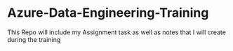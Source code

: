 # Azure-Data-Engineering-Training
This Repo will include my Assignment task as well as notes that I will create during the training
